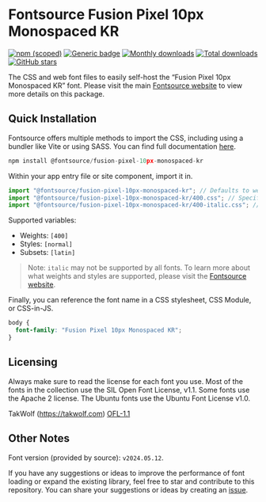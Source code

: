 # Fontsource Fusion Pixel 10px Monospaced KR

[![npm (scoped)](https://img.shields.io/npm/v/@fontsource/fusion-pixel-10px-monospaced-kr?color=brightgreen)](https://www.npmjs.com/package/@fontsource/fusion-pixel-10px-monospaced-kr) [![Generic badge](https://img.shields.io/badge/fontsource-passing-brightgreen)](https://github.com/fontsource/fontsource) [![Monthly downloads](https://badgen.net/npm/dm/@fontsource/fusion-pixel-10px-monospaced-kr)](https://github.com/fontsource/fontsource) [![Total downloads](https://badgen.net/npm/dt/@fontsource/fusion-pixel-10px-monospaced-kr)](https://github.com/fontsource/fontsource) [![GitHub stars](https://img.shields.io/github/stars/fontsource/fontsource.svg?style=social&label=Star)](https://github.com/fontsource/fontsource/stargazers)

The CSS and web font files to easily self-host the “Fusion Pixel 10px Monospaced KR” font. Please visit the main [Fontsource website](https://fontsource.org/fonts/fusion-pixel-10px-monospaced-kr) to view more details on this package.

## Quick Installation

Fontsource offers multiple methods to import the CSS, including using a bundler like Vite or using SASS. You can find full documentation [here](https://fontsource.org/docs/getting-started/introduction).

```javascript
npm install @fontsource/fusion-pixel-10px-monospaced-kr
```

Within your app entry file or site component, import it in.

```javascript
import "@fontsource/fusion-pixel-10px-monospaced-kr"; // Defaults to weight 400
import "@fontsource/fusion-pixel-10px-monospaced-kr/400.css"; // Specify weight
import "@fontsource/fusion-pixel-10px-monospaced-kr/400-italic.css"; // Specify weight and style
```

Supported variables:
- Weights: `[400]`
- Styles: `[normal]`
- Subsets: `[latin]`

> Note: `italic` may not be supported by all fonts. To learn more about what weights and styles are supported, please visit the [Fontsource website](https://fontsource.org/fonts/fusion-pixel-10px-monospaced-kr).

Finally, you can reference the font name in a CSS stylesheet, CSS Module, or CSS-in-JS.

```css
body {
  font-family: "Fusion Pixel 10px Monospaced KR";
}
```

## Licensing
Always make sure to read the license for each font you use. Most of the fonts in the collection use the SIL Open Font License, v1.1. Some fonts use the Apache 2 license. The Ubuntu fonts use the Ubuntu Font License v1.0.

TakWolf (https://takwolf.com)
[OFL-1.1](https://raw.githubusercontent.com/TakWolf/fusion-pixel-font/master/LICENSE-OFL)

## Other Notes
Font version (provided by source): `v2024.05.12`.

If you have any suggestions or ideas to improve the performance of font loading or expand the existing library, feel free to star and contribute to this repository. You can share your suggestions or ideas by creating an [issue](https://github.com/fontsource/fontsource/issues).